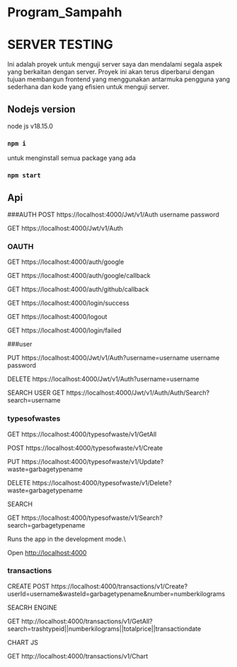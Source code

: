 # Program_Sampahh

# SERVER TESTING

Ini adalah proyek untuk menguji server saya dan mendalami segala aspek yang berkaitan dengan server. Proyek ini akan terus diperbarui dengan tujuan membangun frontend yang
menggunakan antarmuka pengguna yang sederhana dan kode yang efisien untuk menguji server.

## Nodejs version
 node js v18.15.0

### `npm i`
untuk menginstall semua package yang ada

### `npm start`

## Api

###AUTH
POST https://localhost:4000/Jwt/v1/Auth
username 
password

GET https://localhost:4000/Jwt/v1/Auth

### OAUTH
GET https://localhost:4000/auth/google

GET https://localhost:4000/auth/google/callback

GET  https://localhost:4000/auth/github/callback

GET https://localhost:4000/login/success

GET https://localhost:4000/logout

GET https://localhost:4000/login/failed

###user 


PUT https://localhost:4000/Jwt/v1/Auth?username=username
username 
password

DELETE https://localhost:4000/Jwt/v1/Auth?username=username

SEARCH USER
GET https://localhost:4000/Jwt/v1/Auth/Auth/Search?search=username


### typesofwastes
GET https://localhost:4000/typesofwaste/v1/GetAll

POST https://localhost:4000/typesofwaste/v1/Create

PUT  https://localhost:4000/typesofwaste/v1/Update?waste=garbagetypename

DELETE https://localhost:4000/typesofwaste/v1/Delete?waste=garbagetypename


SEARCH

GET https://localhost:4000/typesofwaste/v1/Search?search=garbagetypename

Runs the app in the development mode.\

Open [http://localhost:4000](http://localhost:4000)

### transactions
CREATE
POST https://localhost:4000/transactions/v1/Create?userId=username&wasteId=garbagetypename&number=numberkilograms

SEACRH ENGINE

GET http://localhost:4000/transactions/v1/GetAll?search=trashtypeid||numberkilograms||totalprice||transactiondate

CHART JS

GET http://localhost:4000/transactions/v1/Chart

